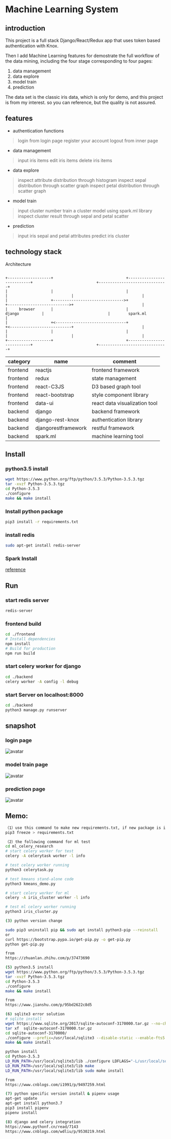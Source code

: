 # Machine Learning System

## introduction

This project is a full stack Django/React/Redux app that uses token based authentication with Knox.

Then I add Machine Learning features for demostrate the full workflow of the data mining, including the four stage corresponding to four pages:
1. data management
2. data explore
3. model train
4. prediction

The data set is the classic iris data, which is only for demo, and this project is from my interest. so you can reference, but the quality is not assured.

## features

* authentication functions
> login from login page
> register your account
> logout from inner page

* data management
> input iris items
> edit iris items
> delete iris items

* data explore
> inspect attribute distribution through histogram
> inspect sepal distribution through scatter graph
> inspect petal distribution through scatter graph

* model train
> input cluster number
> train a cluster model using spark.ml library
> inspect cluster result through sepal and petal scatter

* prediction
> input iris sepal and petal attributes
> predict iris cluster

## technology stack

Architecture



```

+-------------------+                                +---------------------------+                            +------------------------------+
|                   |                                |                           |                            |                              |
|                   +------------------------------->+                           +--------------------------->+                              |
|     browser       |                                |           django          |                            |        spark.ml              |
|                   +<-------------------------------+                           +<---------------------------+                              |
|                   |                                |                           |                            |                              |
+-------------------+                                +---------------------------+                            +------------------------------+
```


category | name | comment
---------|----------|---------
 frontend | reactjs | frontend framework
 frontend | redux | state management
 frontend | react-C3JS | D3 based graph tool
 frontend | react-bootstrap | style component library
 frontend | data-ui | react data visualization tool
 backend | django | backend framework
 backend | django-rest-knox | authentication library
 backend | djangorestframework | restful framework
 backend | spark.ml | machine learning tool

## Install

### python3.5 install

```bash
wget https://www.python.org/ftp/python/3.5.3/Python-3.5.3.tgz
tar -xvzf Python-3.5.3.tgz
cd Python-3.5.3
./configure
make && make install
```

### Install python package
```bash
pip3 install -r requirements.txt
```

### install redis
```bash
sudo apt-get install redis-server
```

### Spark Install
[reference](http://dblab.xmu.edu.cn/blog/1307-2/)


## Run

### start redis server

```bash
redis-server
```

### frontend build

```bash
cd ./frontend
# Install dependencies
npm install
# Build for production
npm run build
```

### start celery worker for django

```bash
cd ./backend
celery worker -A config -l debug
```

### start Server on localhost:8000

```bash
cd ./backend
python3 manage.py runserver
```

## snapshot

### login page
![avatar](./snapshot/loginpage.png)

### model train page
![avatar](./snapshot/train.png)

### prediction page
![avatar](./snapshot/predict.png)


## Memo:

```bash
（1）use this command to make new requirements.txt, if new package is installed.
pip3 freeze > requirements.txt

（2）the following command for ml test
cd ml_celery_research
# start celery worker for test
celery -A celerytask worker -l info

# test celery worker running
python3 celerytask.py

# test kmeans stand-alone code
python3 kmeans_demo.py

# start celery worker for ml
celery -A iris_cluster worker -l info

# test ml celery worker running
python3 iris_cluster.py

(3) python version change

sudo pip3 uninstall pip && sudo apt install python3-pip --reinstall
or
curl https://bootstrap.pypa.io/get-pip.py -o get-pip.py
python get-pip.py

from
https://zhuanlan.zhihu.com/p/37473690

(5) python3.5 install
wget https://www.python.org/ftp/python/3.5.3/Python-3.5.3.tgz
tar -xvzf Python-3.5.3.tgz
cd Python-3.5.3
./configure
make && make install

from
https://www.jianshu.com/p/95bd2622c8d5

(6) sqlite3 error solution
# sqlite install
wget https://www.sqlite.org/2017/sqlite-autoconf-3170000.tar.gz --no-check-certificate
tar xf  sqlite-autoconf-3170000.tar.gz
cd sqlite-autoconf-3170000/
./configure --prefix=/usr/local/sqlite3 --disable-static --enable-fts5 --enable-json1 CFLAGS="-g -O2 -DSQLITE_ENABLE_FTS3=1 -DSQLITE_ENABLE_FTS4=1 -DSQLITE_ENABLE_RTREE=1"
make && make install

python install
cd Python-3.5.3
LD_RUN_PATH=/usr/local/sqlite3/lib ./configure LDFLAGS="-L/usr/local/sqlite3/lib" CPPFLAGS="-I /usr/local/sqlite3/include"
LD_RUN_PATH=/usr/local/sqlite3/lib make
LD_RUN_PATH=/usr/local/sqlite3/lib sudo make install

from
https://www.cnblogs.com/i1991/p/9497259.html

(7) python specific version install & pipenv usage
apt-get update
apt-get install python3.7
pip3 install pipenv
pipenv install

(8) django and celery integration
https://www.pythonf.cn/read/7143
https://www.cnblogs.com/wdliu/p/9530219.html

```